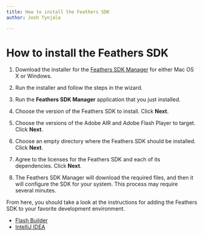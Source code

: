 ```yaml
---
title: How to install the Feathers SDK  
author: Josh Tynjala

---
```

# How to install the Feathers SDK

1. Download the installer for the [Feathers SDK Manager](http://feathersui.com/sdk/feathers-sdk-manager/) for either Mac OS X or Windows.

2. Run the installer and follow the steps in the wizard.

3. Run the **Feathers SDK Manager** application that you just installed.

4. Choose the version of the Feathers SDK to install. Click **Next**.

5. Choose the versions of the Adobe AIR and Adobe Flash Player to target. Click **Next**.

6. Choose an empty directory where the Feathers SDK should be installed. Click **Next**.

7. Agree to the licenses for the Feathers SDK and each of its dependencies. Click **Next**.

8. The Feathers SDK Manager will download the required files, and then it will configure the SDK for your system. This process may require several minutes.

From here, you should take a look at the instructions for adding the Feathers SDK to your favorite development environment.

* [Flash Builder](flash-builder.html)
* [IntelliJ IDEA](intellij-idea.html)